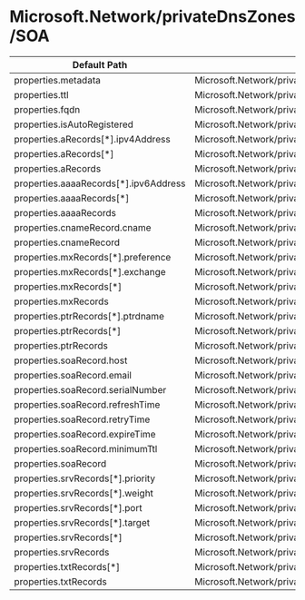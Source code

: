 # Microsoft.Network/privateDnsZones/SOA

| Default Path | Alias |
|---|---|
| properties.metadata | Microsoft.Network/privateDnsZones/SOA/metadata |
| properties.ttl | Microsoft.Network/privateDnsZones/SOA/ttl |
| properties.fqdn | Microsoft.Network/privateDnsZones/SOA/fqdn |
| properties.isAutoRegistered | Microsoft.Network/privateDnsZones/SOA/isAutoRegistered |
| properties.aRecords[*].ipv4Address | Microsoft.Network/privateDnsZones/SOA/aRecords[*].ipv4Address |
| properties.aRecords[*] | Microsoft.Network/privateDnsZones/SOA/aRecords[*] |
| properties.aRecords | Microsoft.Network/privateDnsZones/SOA/aRecords |
| properties.aaaaRecords[*].ipv6Address | Microsoft.Network/privateDnsZones/SOA/aaaaRecords[*].ipv6Address |
| properties.aaaaRecords[*] | Microsoft.Network/privateDnsZones/SOA/aaaaRecords[*] |
| properties.aaaaRecords | Microsoft.Network/privateDnsZones/SOA/aaaaRecords |
| properties.cnameRecord.cname | Microsoft.Network/privateDnsZones/SOA/cnameRecord.cname |
| properties.cnameRecord | Microsoft.Network/privateDnsZones/SOA/cnameRecord |
| properties.mxRecords[*].preference | Microsoft.Network/privateDnsZones/SOA/mxRecords[*].preference |
| properties.mxRecords[*].exchange | Microsoft.Network/privateDnsZones/SOA/mxRecords[*].exchange |
| properties.mxRecords[*] | Microsoft.Network/privateDnsZones/SOA/mxRecords[*] |
| properties.mxRecords | Microsoft.Network/privateDnsZones/SOA/mxRecords |
| properties.ptrRecords[*].ptrdname | Microsoft.Network/privateDnsZones/SOA/ptrRecords[*].ptrdname |
| properties.ptrRecords[*] | Microsoft.Network/privateDnsZones/SOA/ptrRecords[*] |
| properties.ptrRecords | Microsoft.Network/privateDnsZones/SOA/ptrRecords |
| properties.soaRecord.host | Microsoft.Network/privateDnsZones/SOA/soaRecord.host |
| properties.soaRecord.email | Microsoft.Network/privateDnsZones/SOA/soaRecord.email |
| properties.soaRecord.serialNumber | Microsoft.Network/privateDnsZones/SOA/soaRecord.serialNumber |
| properties.soaRecord.refreshTime | Microsoft.Network/privateDnsZones/SOA/soaRecord.refreshTime |
| properties.soaRecord.retryTime | Microsoft.Network/privateDnsZones/SOA/soaRecord.retryTime |
| properties.soaRecord.expireTime | Microsoft.Network/privateDnsZones/SOA/soaRecord.expireTime |
| properties.soaRecord.minimumTtl | Microsoft.Network/privateDnsZones/SOA/soaRecord.minimumTtl |
| properties.soaRecord | Microsoft.Network/privateDnsZones/SOA/soaRecord |
| properties.srvRecords[*].priority | Microsoft.Network/privateDnsZones/SOA/srvRecords[*].priority |
| properties.srvRecords[*].weight | Microsoft.Network/privateDnsZones/SOA/srvRecords[*].weight |
| properties.srvRecords[*].port | Microsoft.Network/privateDnsZones/SOA/srvRecords[*].port |
| properties.srvRecords[*].target | Microsoft.Network/privateDnsZones/SOA/srvRecords[*].target |
| properties.srvRecords[*] | Microsoft.Network/privateDnsZones/SOA/srvRecords[*] |
| properties.srvRecords | Microsoft.Network/privateDnsZones/SOA/srvRecords |
| properties.txtRecords[*] | Microsoft.Network/privateDnsZones/SOA/txtRecords[*] |
| properties.txtRecords | Microsoft.Network/privateDnsZones/SOA/txtRecords |

